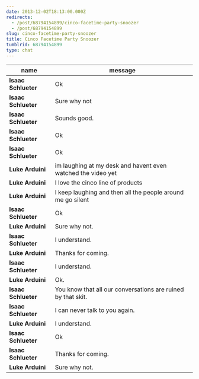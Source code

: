 ```yaml
---
date: 2013-12-02T18:13:00.000Z
redirects:
  - /post/68794154899/cinco-facetime-party-snoozer
  - /post/68794154899
slug: cinco-facetime-party-snoozer
title: Cinco Facetime Party Snoozer
tumblrid: 68794154899
type: chat
---
```

|name|message|
|-----|-----|
| **Isaac Schlueter** | Ok |
| **Isaac Schlueter** | Sure why not |
| **Isaac Schlueter** | Sounds good. |
| **Isaac Schlueter** | Ok |
| **Isaac Schlueter** | Ok |
| **Luke Arduini** | im laughing at my desk and havent even watched the video yet |
| **Luke Arduini** | I love the cinco line of products |
| **Luke Arduini** | I keep laughing and then all the people around me go silent |
| **Isaac Schlueter** | Ok |
| **Luke Arduini** | Sure why not. |
| **Isaac Schlueter** | I understand. |
| **Luke Arduini** | Thanks for coming. |
| **Isaac Schlueter** | I understand. |
| **Luke Arduini** | Ok. |
| **Isaac Schlueter** | You know that all our conversations are ruined by that skit. |
| **Isaac Schlueter** | I can never talk to you again. |
| **Luke Arduini** | I understand. |
| **Isaac Schlueter** | Ok |
| **Isaac Schlueter** | Thanks for coming. |
| **Luke Arduini** | Sure why not. |
